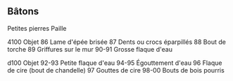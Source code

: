 ## Bâtons


Petites pierres
Paille

4100 Objet
86 Lame d'épée brisée
87 Dents ou crocs
éparpillés
88 Bout de torche
89  Griffures sur le mur
90-91 Grosse flaque d'eau

d100 Objet
92-93 Petite flaque d'eau
94-95  Égouttement d'eau
96  Flaque de cire (bout
de chandelle)
97  Gouttes de cire
98-00 Bouts de bois pourris

